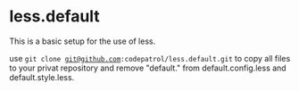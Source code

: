 less.default
============

This is a basic setup for the use of less.

use <code>git clone git@github.com:codepatrol/less.default.git</code> to copy all files to your privat repository and remove "default." from default.config.less and default.style.less.
